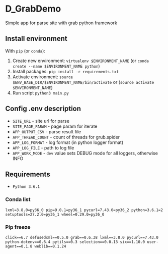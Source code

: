# D_GrabDemo
Simple app for parse site with grab python framework

## Install environment
With `pip` (or `conda`):
1. Create new environment: `virtualenv $ENVIRONMENT_NAME` (or `conda create --name $ENVIRONMENT_NAME python`)
1. Install packages: `pip install -r requirements.txt`
1. Activate environment: `source $ENV_BASE_DIR/$ENVIRONMENT_NAME/bin/activate` or (`source activate $ENVIRONMENT_NAME`)
1. Run script `python3 main.py`

## Config .env description
- `SITE_URL` - site url for parse 
- `SITE_PAGE_PARAM` - page param for iterate
- `APP_OUTPUT_CSV` - parse result file
- `APP_THREAD_COUNT` - count of threads for grub.spider
- `APP_LOG_FORMAT` - log format (in python logger format)
- `APP_LOG_FILE` - path to log file
- `APP_WORK_MODE` - `dev` value sets DEBUG mode for all loggers, otherwise INFO 

## Requirements
- `Python 3.6.1`

### Conda list
`lxml=3.8.0=py36_0
pip=9.0.1=py36_1
pycurl=7.43.0=py36_2
python=3.6.1=2
setuptools=27.2.0=py36_1
wheel=0.29.0=py36_0`

### Pip freeze
`click==6.7
defusedxml==0.5.0
grab==0.6.38
lxml==3.8.0
pycurl==7.43.0
python-dotenv==0.6.4
pytils==0.3
selection==0.0.13
six==1.10.0
user-agent==0.1.8
weblib==0.1.24`
